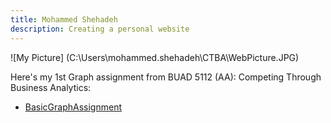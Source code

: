 ```yaml
---
title: Mohammed Shehadeh
description: Creating a personal website
---
```



![My Picture] (C:\\Users\\mohammed.shehadeh\\CTBA\\WebPicture.JPG)

Here's my 1st Graph assignment from BUAD 5112 (AA): Competing Through Business Analytics:
- [BasicGraphAssignment](/BasicGraph/index.md)
